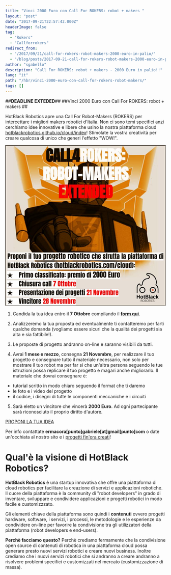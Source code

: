 ```yaml
---
title: "Vinci 2000 Euro con Call For ROKERS: robot + makers "
layout: "post"
date: "2017-09-21T22:57:42.000Z"
headerImage: false
tag:
  - "Rokers"
  - "Callforrokers"
redirect_from:
  - "/2017/09/21/call-for-rokers-robot-makers-2000-euro-in-palio/"
  - "/blog/posts/2017-09-21-call-for-rokers-robot-makers-2000-euro-in-palio"
author: "sgabello"
description: "Call For ROKERS: robot + makers - 2000 Euro in palio!!"
lang: "it"
path: "/hbr/vinci-2000-euro-con-call-for-rokers-robot-makers/"
tags: []
---
```


##**DEADLINE EXTEDED**##
##Vinci 2000 Euro con Call For ROKERS: robot + makers ##

HotBlack Robotics apre una Call For Robot-Makers (ROKERS) per intercettare i migliori makers robotici d'Italia. Non ci sono temi specifici anzi cerchiamo idee innovative  e libere che usino la nostra piattaforma cloud [hotblackrobotics.github.io/cloud/index](http://hotblackrobotics.github.io/cloud/index)! Stimolate la vostra creatività per creare qualcosa di unico che generi l'effetto "WOW!".

![](./Call4Rokers_square.jpg)

1) Candida la tua idea entro il  **7 Ottobre** compilando il **[form qui](https://goo.gl/forms/Zkq5LbNaaSc9IWX83)**.

2) Analizzeremo la tua proposta ed eventualmente ti contatteremo per farti qualche domanda (vogliamo essere sicuri che la qualità dei progetti sia alta e sia fattibile!).

3) Le proposte di progetto andranno on-line e saranno visibili da tutti.

4) Avrai **1 mese e mezzo**, consegna **21 Novembre**, per realizzare il tuo progetto e consegnare tutto il materiale necessario, non solo per mostrare il tuo robot ma per far si che un'altra persona seguendo le tue istruzioni possa replicare il tuo progetto e magari anche migliorarlo. Il materiale che dovrai consegnare è:

* tutorial scritto in modo chiaro seguendo il format che ti daremo
* le foto e i video del progetto
* il codice, i disegni di tutte le componenti meccaniche e i circuiti

5) Sarà eletto un vincitore che vincerà **2000 Euro**. Ad ogni partecipante sarà riconosciuto il proprio diritto d'autore.

<a href="https://goo.gl/forms/Zkq5LbNaaSc9IWX83" type="button" class="btn btn-lg btn-info">PROPONI LA TUA IDEA</a>

Per info contattate **ermacora[punto]gabriele[at]gmail[punto]com** o date un'occhiata al nostro sito e i [progetti fin'ora creati](http://hotblackrobotics.github.io/blog/posts/)!

# Qual'è la visione di HotBlack Robotics? #

**HotBlack Robotics** è una startup innovativa che offre una piattaforma di cloud robotics per facilitare la creazione di servizi e applicazioni robotiche. Il cuore della piattaforma è la community di "robot developers" in grado di inventare, sviluppare e condividere applicazioni e progetti robotici in modo facile e customizzzato.

Gli elementi chiave della piattaforma sono quindi i **contenuti** ovvero progetti hardware, software, i servizi, i processi, le metodologie e le esperienze da condividere on-line per favorire la condivisione tra gli utilizzatori della piattaforma (robot developers e end-users).

**Perchè facciamo questo?** Perchè crediamo fermamente che la condivisione open source di contenuti di robotica in una piattaforma cloud possa generare presto nuovi servizi robotici e creare nuovi business. Inoltre crediamo che i nuovi servizi robotici che si andranno a creare andranno a risolvere problemi specifici e customizzati nel mercato (customizzazione di massa).
